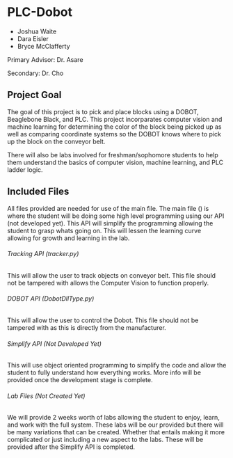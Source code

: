 # PLC-Dobot

- Joshua Waite
- Dara Eisler
- Bryce McClafferty

Primary Advisor: Dr. Asare

Secondary: Dr. Cho

## Project Goal

The goal of this project is to pick and place blocks using a DOBOT, Beaglebone Black, and PLC. This project incorparates computer vision and machine learning for determining the color of the block being picked up as well as comparing coordinate systems so the DOBOT knows where to pick up the block on the conveyor belt. 

There will also be labs involved for freshman/sophomore students to help them understand the basics of computer vision, machine learning, and PLC ladder logic.

## Included Files

All files provided are needed for use of the main file. The main file () is where the student will be doing some high level programming using our API (not developed yet). This API will simplify the programming allowing the student to grasp whats going on. This will lessen the learning curve allowing for growth and learning in the lab.

###### Tracking API (tracker.py)
This will allow the user to track objects on conveyor belt. This file should not be tampered with allows the Computer Vision to function properly.


###### DOBOT API (DobotDllType.py)

This will allow the user to control the Dobot. This file should not be tampered with as this is directly from the manufacturer.

###### Simplify API (Not Developed Yet)

This will use object oriented programming to simplify the code and allow the student to fully understand how everything works. More info will be provided once the development stage is complete.

###### Lab Files (Not Created Yet)

We will provide 2 weeks worth of labs allowing the student to enjoy, learn, and work with the full system. These labs will be our provided but there will be many variations that can be created. Whether that entails making it more complicated or just including a new aspect to the labs. These will be provided after the Simplify API is completed.
